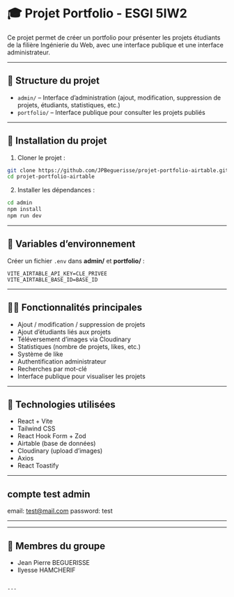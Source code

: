 # 🎓 Projet Portfolio - ESGI 5IW2

Ce projet permet de créer un portfolio pour présenter les projets étudiants de la filière Ingénierie du Web, avec une interface publique et une interface administrateur.

---

## 📁 Structure du projet

- `admin/` – Interface d’administration (ajout, modification, suppression de projets, étudiants, statistiques, etc.)
- `portfolio/` – Interface publique pour consulter les projets publiés

---

## 🚀 Installation du projet

1. Cloner le projet :

```bash
git clone https://github.com/JPBeguerisse/projet-portfolio-airtable.git
cd projet-portfolio-airtable
```

2. Installer les dépendances :

```bash
cd admin
npm install
npm run dev
```

---

## 🔐 Variables d’environnement

Créer un fichier `.env` dans **admin/** et **portfolio/** :

```env
VITE_AIRTABLE_API_KEY=CLE_PRIVEE
VITE_AIRTABLE_BASE_ID=BASE_ID
```

---

## 👨‍💻 Fonctionnalités principales

- Ajout / modification / suppression de projets
- Ajout d’étudiants liés aux projets
- Téléversement d’images via Cloudinary
- Statistiques (nombre de projets, likes, etc.)
- Système de like
- Authentification administrateur
- Recherches par mot-clé
- Interface publique pour visualiser les projets

---

## 🧰 Technologies utilisées

- React + Vite
- Tailwind CSS
- React Hook Form + Zod
- Airtable (base de données)
- Cloudinary (upload d’images)
- Axios
- React Toastify

---

## compte test admin

email: test@mail.com 
password: test

---

---

## 👥 Membres du groupe

- Jean Pierre BEGUERISSE
- Ilyesse HAMCHERIF
```

---
